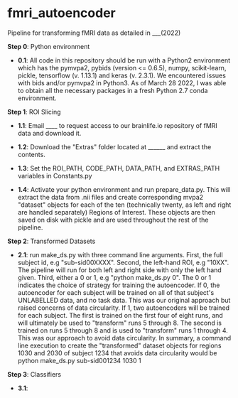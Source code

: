 # fmri_autoencoder
Pipeline for transforming fMRI data as detailed in ___(2022)

**Step 0**: Python environment
  
- **0.1**: All code in this repository should be run with a Python2 environment which has the pymvpa2, pybids (version <= 0.6.5), numpy, scikit-learn, pickle, tensorflow (v. 1.13.1) and keras (v. 2.3.1). We encountered issues with bids and/or pymvpa2 in Python3. As of March 28 2022, I was able to obtain all the necessary packages in a fresh Python 2.7 conda environment. 

**Step 1**: ROI Slicing
  
- **1.1**: Email ____ to request access to our brainlife.io repository of fMRI data and download it.
  
- **1.2**: Download the "Extras" folder located at ______ and extract the contents.
  
- **1.3**: Set the ROI_PATH, CODE_PATH, DATA_PATH, and EXTRAS_PATH variables in Constants.py
  
- **1.4**: Activate your python environment and run prepare_data.py. This will extract the data from .nii files and create corresponding mvpa2 "dataset" objects for each of the ten (technically twenty, as left and right are handled separately) Regions of Interest. These objects are then saved on disk with pickle and are used throughout the rest of the pipeline. 
  
**Step 2**: Transformed Datasets
  
- **2.1**: run make_ds.py with three command line arguments. First, the full subject id, e.g "sub-sid00XXXX". Second, the left-hand ROI, e.g "10XX". The pipeline will run for both left and right side with only the left hand given. Third, either a 0 or 1, e.g "python make_ds.py 0". The 0 or 1 indicates the choice of strategy for training the autoencoder. If 0, the autoencoder for each subject will be trained on all of that subject's UNLABELLED data, and no task data. This was our original approach but raised concerns of data circularity. If 1, two autoencoders will be trained for each subject. The first is trained on the first four of eight runs, and will ultimately be used to "transform" runs 5 through 8. The second is trained on runs 5 through 8 and is used to "transform" runs 1 through 4. This was our approach to avoid data circularity. In summary, a command line execution to create the "transformed" dataset objects for regions 1030 and 2030 of subject 1234 that avoids data circularity would be python make_ds.py sub-sid001234 1030 1
  
**Step 3**: Classifiers

- **3.1**: 
        

